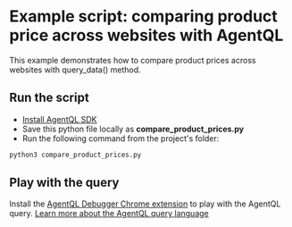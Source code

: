 # Example script: comparing product price across websites with AgentQL

This example demonstrates how to compare product prices across websites with query_data() method.

## Run the script

- [Install AgentQL SDK](https://docs.agentql.com/installation/sdk-installation)
- Save this python file locally as **compare_product_prices.py**
- Run the following command from the project's folder:

```bash
python3 compare_product_prices.py
```

## Play with the query

Install the [AgentQL Debugger Chrome extension](https://docs.agentql.com/installation/chrome-extension-installation) to play with the AgentQL query. [Learn more about the AgentQL query language](https://docs.agentql.com/agentql-query/query-intro)
